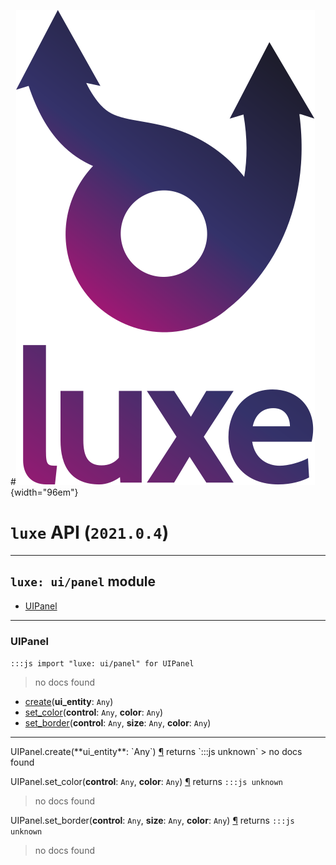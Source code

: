 #![](../../images/luxe-dark.svg){width="96em"}

# `luxe` API (`2021.0.4`)  


---

## `luxe: ui/panel` module

- [UIPanel](#uipanel)   

---

### UIPanel
`:::js import "luxe: ui/panel" for UIPanel`
> no docs found

- [create](#UIPanel.create)(**ui_entity**: `Any`)
- [set_color](#UIPanel.set_color+2)(**control**: `Any`, **color**: `Any`)
- [set_border](#UIPanel.set_border+3)(**control**: `Any`, **size**: `Any`, **color**: `Any`)

<hr/>
<endpoint module="luxe: ui/panel" class="UIPanel" signature="create(ui_entity : Any)"></endpoint>
<signature id="UIPanel.create">UIPanel.create(**ui_entity**: `Any`)
<a class="headerlink" href="#UIPanel.create" title="Permanent link">¶</a></signature>
<span class='api_ret'>returns</span> `:::js unknown`
> no docs found   

<endpoint module="luxe: ui/panel" class="UIPanel" signature="set_color(control : Any, color : Any)"></endpoint>
<signature id="UIPanel.set_color+2">UIPanel.set_color(**control**: `Any`, **color**: `Any`)
<a class="headerlink" href="#UIPanel.set_color+2" title="Permanent link">¶</a></signature>
<span class='api_ret'>returns</span> `:::js unknown`
> no docs found   

<endpoint module="luxe: ui/panel" class="UIPanel" signature="set_border(control : Any, size : Any, color : Any)"></endpoint>
<signature id="UIPanel.set_border+3">UIPanel.set_border(**control**: `Any`, **size**: `Any`, **color**: `Any`)
<a class="headerlink" href="#UIPanel.set_border+3" title="Permanent link">¶</a></signature>
<span class='api_ret'>returns</span> `:::js unknown`
> no docs found   

